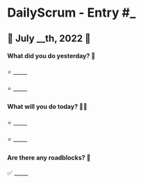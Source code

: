 # DailyScrum - Entry #_
## :ocean: July __th, 2022 :ocean:

#### What did you do yesterday? :calendar:

:star: _____

:star: _____

#### What will you do today? :running::dash:

:star: _____

:star: _____

#### Are there any roadblocks? :triangular_flag_on_post:

:white_check_mark: _____ 